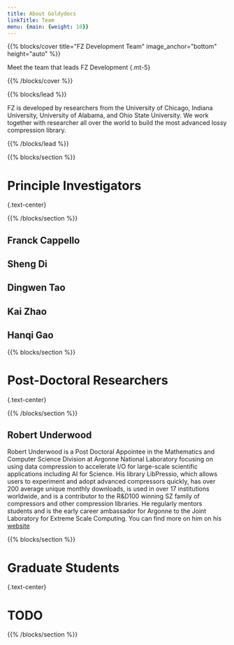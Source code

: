 ```yaml
---
title: About Goldydocs
linkTitle: Team
menu: {main: {weight: 10}}
---
```


{{% blocks/cover title="FZ Development Team" image_anchor="bottom" height="auto" %}}

Meet the team that leads FZ Development
{.mt-5}

{{% /blocks/cover %}}

{{% blocks/lead %}}

FZ is developed by researchers from the University of Chicago, Indiana University, University of Alabama, and Ohio State University.
We work together with researcher all over the world to build the most advanced lossy compression library.

{{% /blocks/lead %}}

{{% blocks/section %}}

# Principle Investigators
{.text-center}

{{% /blocks/section %}}

## Franck Cappello

## Sheng Di

## Dingwen Tao

## Kai Zhao

## Hanqi Gao

{{% blocks/section %}}

# Post-Doctoral Researchers
{.text-center}

{{% /blocks/section %}}
## Robert Underwood

Robert Underwood is a Post Doctoral Appointee in the Mathematics and Computer Science Division at Argonne National Laboratory focusing on using data compression to accelerate I/O for large-scale scientific applications including AI for Science.    His library LibPressio, which allows users to experiment and adopt advanced compressors quickly, has over 200 average unique monthly downloads, is used in over 17 institutions worldwide, and is a contributor to the R&D100 winning SZ family of compressors and other compression libraries.  He regularly mentors students and is the early career ambassador for Argonne to the Joint Laboratory for Extreme Scale Computing.  You can find more on him on his [website](https://robertu94.github.io)

{{% blocks/section %}}

# Graduate Students
{.text-center}

# TODO

{{% /blocks/section %}}
